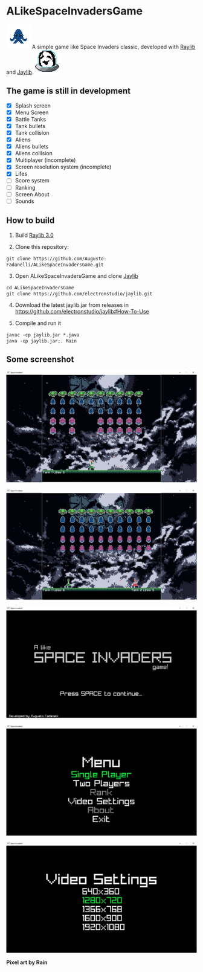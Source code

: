 # ALikeSpaceInvadersGame
![Enemy2](https://github.com/Augusto-Fadanelli/ALikeSpaceInvadersGame/blob/main/assets/sprites/gifs/enemy2.gif)
A simple game like Space Invaders classic, developed with [Raylib](https://github.com/raysan5/raylib) and [Jaylib](https://github.com/electronstudio/jaylib).
![Uboa_UFO](https://github.com/Augusto-Fadanelli/ALikeSpaceInvadersGame/blob/main/assets/sprites/gifs/uboa_ufo.gif)

## The game is still in development

- [X] Splash screen
- [X] Menu Screen
- [X] Battle Tanks
- [X] Tank bullets
- [X] Tank collision
- [X] Aliens
- [X] Aliens bullets
- [X] Aliens collision
- [X] Multiplayer (incomplete)
- [X] Screen resolution system (incomplete)
- [X] Lifes
- [ ] Score system
- [ ] Ranking
- [ ] Screen About
- [ ] Sounds

## How to build

1. Build [Raylib 3.0](https://github.com/raysan5/raylib/releases/tag/3.0.0)

2. Clone this repository:
```
git clone https://github.com/Augusto-Fadanelli/ALikeSpaceInvadersGame.git
```

3. Open ALikeSpaceInvadersGame and clone [Jaylib](https://github.com/electronstudio/jaylib)
```
cd ALikeSpaceInvadersGame
git clone https://github.com/electronstudio/jaylib.git
```
4. Download the latest jaylib.jar from releases in <https://github.com/electronstudio/jaylib#How-To-Use>

5. Compile and run it
```
javac -cp jaylib.jar *.java
java -cp jaylib.jar;. Main
```

## Some screenshot

![Single_Player](https://github.com/Augusto-Fadanelli/ALikeSpaceInvadersGame/blob/main/screenshots/singlePlayer.jpg)

![Two_Players](https://github.com/Augusto-Fadanelli/ALikeSpaceInvadersGame/blob/main/screenshots/twoPlayers.jpg)

![Splash](https://github.com/Augusto-Fadanelli/ALikeSpaceInvadersGame/blob/main/screenshots/splashScreen.jpg)

![Menu](https://github.com/Augusto-Fadanelli/ALikeSpaceInvadersGame/blob/main/screenshots/menuScreen.jpg)

![Video_Settings](https://github.com/Augusto-Fadanelli/ALikeSpaceInvadersGame/blob/main/screenshots/videoSettings.jpg)

**Pixel art by Rain**
